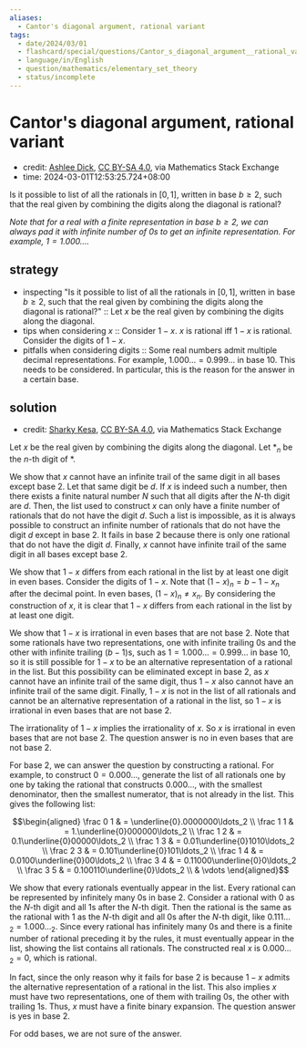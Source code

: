 ```yaml
---
aliases:
  - Cantor's diagonal argument, rational variant
tags:
  - date/2024/03/01
  - flashcard/special/questions/Cantor_s_diagonal_argument__rational_variant
  - language/in/English
  - question/mathematics/elementary_set_theory
  - status/incomplete
---
```


# Cantor's diagonal argument, rational variant

- credit: [Ashlee Dick](https://math.stackexchange.com/q/4833515), [CC BY-SA 4.0](https://creativecommons.org/licenses/by-sa/4.0/), via Mathematics Stack Exchange
- time: 2024-03-01T12:53:25.724+08:00

Is it possible to list of all the rationals in $[0, 1]$, written in base $b \ge 2$, such that the real given by combining the digits along the diagonal is rational?

_Note that for a real with a finite representation in base $b \ge 2$, we can always pad it with infinite number of 0s to get an infinite representation. For example, $1 = 1.000\ldots$._

## strategy

- inspecting "Is it possible to list of all the rationals in $[0, 1]$, written in base $b \ge 2$, such that the real given by combining the digits along the diagonal is rational?" :: Let $x$ be the real given by combining the digits along the diagonal. <!--SR:!2024-08-23,33,270-->
- tips when considering $x$ :: Consider $1 - x$. $x$ is rational iff $1 - x$ is rational. Consider the digits of $1 - x$. <!--SR:!2024-08-27,37,270-->
- pitfalls when considering digits :: Some real numbers admit multiple decimal representations. For example, $1.000\ldots = 0.999\ldots$ in base 10. This needs to be considered. In particular, this is the reason for the answer in a certain base. <!--SR:!2024-08-15,32,270-->

## solution

- credit: [Sharky Kesa](https://math.stackexchange.com/a/4833531), [CC BY-SA 4.0](https://creativecommons.org/licenses/by-sa/4.0/), via Mathematics Stack Exchange

Let $x$ be the real given by combining the digits along the diagonal. Let $*_n$ be the $n$-th digit of $*$.

We show that $x$ cannot have an infinite trail of the same digit in all bases except base 2. Let that same digit be $d$. If $x$ is indeed such a number, then there exists a finite natural number $N$ such that all digits after the $N$-th digit are $d$. Then, the list used to construct $x$ can only have a finite number of rationals that do not have the digit $d$. Such a list is impossible, as it is always possible to construct an infinite number of rationals that do not have the digit $d$ except in base 2. It fails in base 2 because there is only one rational that do not have the digit $d$. Finally, $x$ cannot have infinite trail of the same digit in all bases except base 2.

We show that $1 - x$ differs from each rational in the list by at least one digit in even bases. Consider the digits of $1 - x$. Note that $(1 - x)_n = b - 1 - x_n$ after the decimal point. In even bases, $(1 - x)_n \ne x_n$. By considering the construction of $x$, it is clear that $1 - x$ differs from each rational in the list by at least one digit.

We show that $1 - x$ is irrational in even bases that are not base 2. Note that some rationals have two representations, one with infinite trailing 0s and the other with infinite trailing $(b - 1)$<!-- LaTeX separator -->s, such as $1 = 1.000\ldots = 0.999\ldots$ in base 10, so it is still possible for $1 - x$ to be an alternative representation of a rational in the list. But this possibility can be eliminated except in base 2, as $x$ cannot have an infinite trail of the same digit, thus $1 - x$ also cannot have an infinite trail of the same digit. Finally, $1 - x$ is not in the list of all rationals and cannot be an alternative representation of a rational in the list, so $1 - x$ is irrational in even bases that are not base 2.

The irrationality of $1 - x$ implies the irrationality of $x$. So $x$ is irrational in even bases that are not base 2. The question answer is no in even bases that are not base 2.

For base 2, we can answer the question by constructing a rational. For example, to construct $0 = 0.000\ldots$, generate the list of all rationals one by one by taking the rational that constructs $0.000\ldots$, with the smallest denominator, then the smallest numerator, that is not already in the list. This gives the following list:

$$\begin{aligned}
\frac 0 1 & = \underline{0}.0000000\ldots_2 \\
\frac 1 1 & = 1.\underline{0}000000\ldots_2 \\
\frac 1 2 & = 0.1\underline{0}00000\ldots_2 \\
\frac 1 3 & = 0.01\underline{0}1010\ldots_2 \\
\frac 2 3 & = 0.101\underline{0}101\ldots_2 \\
\frac 1 4 & = 0.0100\underline{0}00\ldots_2 \\
\frac 3 4 & = 0.11000\underline{0}0\ldots_2 \\
\frac 3 5 & = 0.100110\underline{0}\ldots_2 \\
& \vdots
\end{aligned}$$

We show that every rationals eventually appear in the list. Every rational can be represented by infinitely many 0s in base 2. Consider a rational with 0 as the $N$-th digit and all 1s after the $N$-th digit. Then the rational is the same as the rational with 1 as the $N$-th digit and all 0s after the $N$-th digit, like $0.111\ldots_2 = 1.000\ldots_2$. Since every rational has infinitely many 0s and there is a finite number of rational preceding it by the rules, it must eventually appear in the list, showing the list contains all rationals. The constructed real $x$ is $0.000\ldots_2 = 0$, which is rational.

In fact, since the only reason why it fails for base 2 is because $1 - x$ admits the alternative representation of a rational in the list. This also implies $x$ must have two representations, one of them with trailing 0s, the other with trailing 1s. Thus, $x$ must have a finite binary expansion. The question answer is yes in base 2.

For odd bases, we are not sure of the answer.
